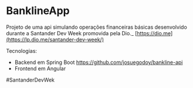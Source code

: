 # BanklineApp

Projeto de uma api simulando operações financeiras básicas desenvolvido durante a Santander Dev Week promovida pela Dio._ [https://dio.me](https://lp.dio.me/santander-dev-week/)

Tecnologias:
* Backend em Spring Boot https://github.com/josuegodoy/bankline-api
* Frontend em Angular

#SantanderDevWek
